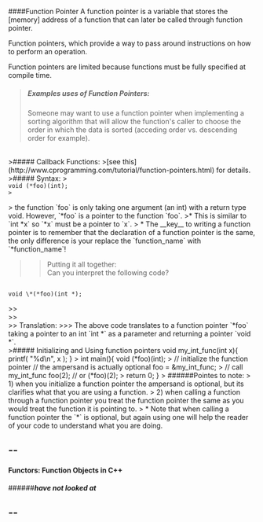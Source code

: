 
####Function Pointer
A function pointer is a variable that stores the [memory] address of a function that can later be called through function pointer.  

Function pointers, which provide a way to pass around instructions on how to perform an operation.  
 
Function pointers are limited because functions must be fully specified at compile time.  

>##### Examples uses of Function Pointers:
> Someone may want to use a function pointer when implementing a sorting algorithm that will allow the function's caller to choose the order in which the data is sorted (acceding order vs. descending order for example). 

<br />
>##### Callback Functions:  
>[see this](http://www.cprogramming.com/tutorial/function-pointers.html) for details.

<br />  
>##### Syntax:
> <code>
void (*foo)(int);
> </code></p>  
> the function `foo` is only taking one argument (an int) with a return type void. However, `*foo` is a pointer to the function `foo`. 
>* This is similar to `int *x` so `*x` must be a pointer to `x`. 
> * The __key__ to writing a function pointer is to remember that the declaration of a function pointer is the same, the only difference is your replace the `function_name` with `*function_name`!   

>> Putting it all together:  
>> Can you interpret the following code?  
<code>
void \*(*foo)(int *); 
</code></p>
>> <br />
>> <br />
>> Translation: 
>>> The above code translates to a function pointer `*foo` taking a pointer to an int `int *` as a parameter and returning a pointer `void *`. 

<br />
>##### Initializing and Using function pointers
	void my_int_func(int x){    
		printf( "%d\n", x );  
	}  
>
	int main(){   
    	void (*foo)(int);      	
>    	
		// initialize the function pointer
    	// the ampersand is actually optional
    	foo = &my_int_func;  
>
		// call my_int_func
		foo(2);
		// or
		(*foo)(2);
>		
   		return 0;      
	}  
> ######Pointes to note:
> 1) when you initialize a function pointer the ampersand is optional, but its clarifies what that you are using a function.  
> 2) when calling a function through a function pointer you treat the function pointer the same as you would treat the function it is pointing to.  
> * Note that when calling a function pointer the `*` is optional, but again using one will help the reader of your code to understand what you are doing. 


--
--

#### Functors: Function Objects in C++
######___have not looked at___

--
--







